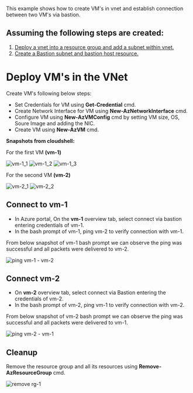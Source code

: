 This example shows how to create VM's in vnet and establish connection between two VM's via bastion.

## Assuming the following steps are created:
1. [Deploy a vnet into a resource group and add a subnet within vnet.](VNet/README.md)
2. [Create a Bastion subnet and bastion host resource.](bastion/README.md)

# Deploy VM's in the VNet

Create VM's following below steps:

* Set Credentials for VM using **Get-Credential** cmd.
* Create Network Interface for VM using **New-AzNetworkInterface** cmd.
* Configure VM using **New-AzVMConfig** cmd by setting VM size, OS, Soure Image and adding the NIC.
* Create VM using **New-AzVM** cmd.

**Snapshots from cloudshell:**

For the first VM **(vm-1)**

![vm-1_1](https://github.com/user-attachments/assets/203f2fc0-faab-4cdf-92ea-49b16ab67b50)
![vm-1_2](https://github.com/user-attachments/assets/671b3ee8-33c4-4048-be0f-127c37fc2e1d)
![vm-1_3](https://github.com/user-attachments/assets/4690c5b5-00b3-48b2-9424-79223dd8ab97)

For the second VM **(vm-2)**

![vm-2_1](https://github.com/user-attachments/assets/9fc7fc8e-a3e0-4e02-9b83-fd7c6beca773)
![vm-2_2](https://github.com/user-attachments/assets/08bcdb31-ba30-4441-bd2d-788cd9a64bc4)

## Connect to vm-1

* In Azure portal, On the **vm-1** overview tab, select connect via bastion entering credentials of vm-1.
* In the bash prompt of vm-1, ping vm-2 to verify connection with vm-1.

From below snapshot of vm-1 bash prompt we can observe the ping was successful and all packets were delivered to vm-2.

![ping vm-1 - vm-2](https://github.com/user-attachments/assets/c915bbaa-22ec-4f72-b35d-a822488d77d3)

## Connect vm-2

* On **vm-2** overview tab, select connect via Bastion entering the credentials of vm-2.
* In the bash prompt of vm-2, ping vm-1 to verify connection with vm-2.

 From below snapshot of vm-2 bash prompt we can observe the ping was successful and all packets were delivered to vm-1.

![ping vm-2 - vm-1](https://github.com/user-attachments/assets/ee10d80b-2124-4d04-afef-233323a615d8)
  
## Cleanup

Remove the resource group and all its resources using **Remove-AzResourceGroup** cmd.

![remove rg-1](https://github.com/user-attachments/assets/7bc1f427-688d-48ed-8f5f-44363f482528)

